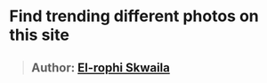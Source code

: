 # Find trending different photos on this site
>## Author: [El-rophi Skwaila](https://github.com/Elrophi/django-gallery)